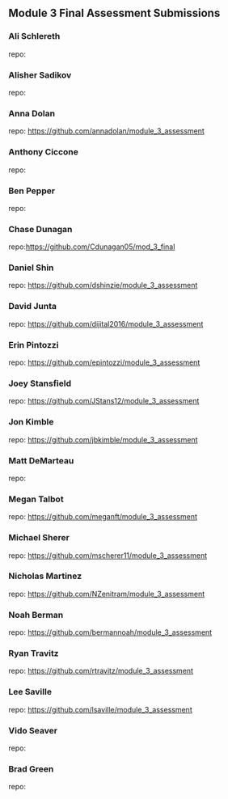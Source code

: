 ## Module 3 Final Assessment Submissions

### Ali Schlereth
repo:

### Alisher Sadikov
repo:

### Anna Dolan
repo: https://github.com/annadolan/module_3_assessment

### Anthony Ciccone
repo:

### Ben Pepper
repo:

### Chase Dunagan
repo:https://github.com/Cdunagan05/mod_3_final

### Daniel Shin
repo: https://github.com/dshinzie/module_3_assessment

### David Junta
repo: https://github.com/dijital2016/module_3_assessment

### Erin Pintozzi
repo: https://github.com/epintozzi/module_3_assessment

### Joey Stansfield
repo: https://github.com/JStans12/module_3_assessment

### Jon Kimble
repo: https://github.com/jbkimble/module_3_assessment

### Matt DeMarteau
repo:

### Megan Talbot
repo: https://github.com/meganft/module_3_assessment

### Michael Sherer
repo: https://github.com/mscherer11/module_3_assessment

### Nicholas Martinez
repo: https://github.com/NZenitram/module_3_assessment

### Noah Berman
repo: https://github.com/bermannoah/module_3_assessment

### Ryan Travitz
repo: https://github.com/rtravitz/module_3_assessment

### Lee Saville
repo: https://github.com/lsaville/module_3_assessment

### Vido Seaver
repo:

### Brad Green
repo:
